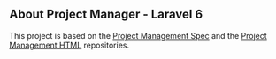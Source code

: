 

## About Project Manager - Laravel 6

This project is based on the [Project Management Spec](https://github.com/codescribblr/project-management-spec) and the [Project Management HTML](https://github.com/codescribblr/project-manager-html) repositories.